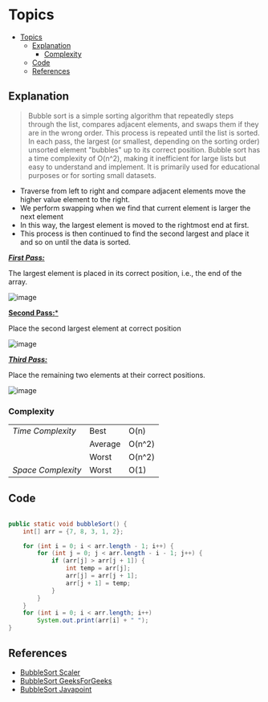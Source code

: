 # Topics
- [Topics](#Topics)
  - [Explanation](#Explanation)
    - [Complexity](#Complexity) 
  - [Code](#Code)
  - [References](#references)

## Explanation
> Bubble sort is a simple sorting algorithm that repeatedly steps through the list, compares adjacent elements, and swaps them if they are in the wrong order. This process is repeated until the list is sorted. In each pass, the largest (or smallest, depending on the sorting order) unsorted element "bubbles" up to its correct position. Bubble sort has a time complexity of O(n^2), making it inefficient for large lists but easy to understand and implement. It is primarily used for educational purposes or for sorting small datasets.

- Traverse from left to right and compare adjacent elements move the higher value element to the right.
- We perform swapping when we find that current element is larger the next element
- In this way, the largest element is moved to the rightmost end at first. 
- This process is then continued to find the second largest and place it and so on until the data is sorted.

<ins>***First Pass:***</ins> 

The largest element is placed in its correct position, i.e., the end of the array.

![image](https://github.com/YashAgrawal0406/JAVA-DS/assets/93816952/bd5890a8-e118-40fa-a4dc-4195d34ae76f)


<ins>**Second Pass:***</ins>

Place the second largest element at correct position

![image](https://github.com/YashAgrawal0406/JAVA-DS/assets/93816952/c2f76fa5-fb06-4a02-a46f-f9255836573f)

<ins>***Third Pass:***</ins>

Place the remaining two elements at their correct positions.

![image](https://github.com/YashAgrawal0406/JAVA-DS/assets/93816952/92531ccd-a26c-450a-907e-a4859680b12f)


### Complexity
<table>
  <tr>
    <td><I>Time Complexity<I></td> 
    <td>Best</td> 
    <td>O(n)</td>  
  </tr>
  <tr>
    <td></td>
    <td>Average</td>
    <td>O(n^2)</td>
  </tr>
  <tr>
    <td></td>
    <td>Worst</td>
    <td>O(n^2)</td>
  </tr>
  <tr>
    <td><I>Space Complexity<I></td>
    <td>Worst</td>
    <td>O(1)</td>
  </tr>  
</table>


## Code
```Java

public static void bubbleSort() {
    int[] arr = {7, 8, 3, 1, 2};

    for (int i = 0; i < arr.length - 1; i++) {
        for (int j = 0; j < arr.length - i - 1; j++) {
            if (arr[j] > arr[j + 1]) {
                int temp = arr[j];
                arr[j] = arr[j + 1];
                arr[j + 1] = temp;
            }
        }
    }
    for (int i = 0; i < arr.length; i++)
        System.out.print(arr[i] + " ");
}

```

## References
* [BubbleSort Scaler](https://www.scaler.com/topics/data-structures/bubble-sort/)
* [BubbleSort GeeksForGeeks](https://www.geeksforgeeks.org/bubble-sort/)
* [BubbleSort Javapoint](https://www.javatpoint.com/bubble-sort)

